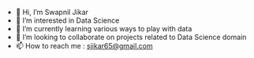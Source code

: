 - 👋 Hi, I’m Swapnil Jikar
- 👀 I’m interested in Data Science
- 🌱 I’m currently learning various ways to play with data
- 💞️ I’m looking to collaborate on projects related to Data Science domain
- 📫 How to reach me : sjikar65@gmail.com

<!---
WizKnight/WizKnight is a ✨ special ✨ repository because its `README.md` (this file) appears on your GitHub profile.
You can click the Preview link to take a look at your changes.
--->
